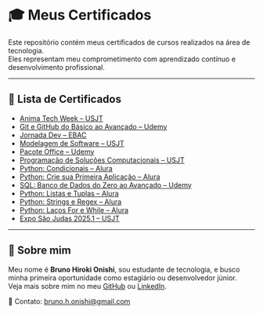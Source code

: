 # 🎓 Meus Certificados

Este repositório contém meus certificados de cursos realizados na área de tecnologia.  
Eles representam meu comprometimento com aprendizado contínuo e desenvolvimento profissional.

---

## 📂 Lista de Certificados

- [Anima Tech Week – USJT](./Anima_TechWeek_USJT.pdf)
- [Git e GitHub do Básico ao Avançado – Udemy](./Git_GitHub_Udemy.pdf)
- [Jornada Dev – EBAC](./JornadaDev_EBAC.pdf)
- [Modelagem de Software – USJT](./Modelagem_Software_USJT.pdf)
- [Pacote Office – Udemy](./PacoteOffice_Udemy.pdf)
- [Programação de Soluções Computacionais – USJT](./Programacao_SolucoesComputacionais_USJT.pdf)
- [Python: Condicionais – Alura](./Python_Condicionais_Alura.pdf)
- [Python: Crie sua Primeira Aplicação – Alura](./Python_PrimeiraAplicacao_Alura.pdf)
- [SQL: Banco de Dados do Zero ao Avançado – Udemy](./SQL_BancoDeDados_Udemy.pdf)
- [Python: Listas e Tuplas – Alura](./Python_Listas_Tuplas_Alura.pdf)
- [Python: Strings e Regex – Alura](./Python_Strings_Regex_Alura.pdf)
- [Python: Laços For e While – Alura](./Python_Laços_Alura.pdf)
- [Expo São Judas 2025.1 – USJT](./Expo2025_USJT.pdf)

---

## 📌 Sobre mim

Meu nome é **Bruno Hiroki Onishi**, sou estudante de tecnologia, e busco minha primeira oportunidade como estagiário ou desenvolvedor júnior.  
Veja mais sobre mim no meu [GitHub](https://github.com/brunoonishi) ou [LinkedIn](https://linkedin.com/in/bruno-hiroki-onishi).

📧 Contato: bruno.h.onishi@gmail.com

